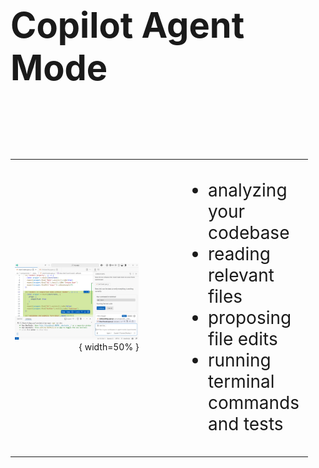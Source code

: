 
# Copilot Agent Mode

|                                                       |                                                                                                                                                   |
| ----------------------------------------------------: | :------------------------------------------------------------------------------------------------------------------------------------------------ |
| ![KI](images/agent-mode-screenshot.png){ width=50%  } | <ul><li>analyzing your codebase</li><li>reading relevant files</li><li>proposing file edits</li><li>running terminal commands and tests</li></ul> |

<style>
h1 { margin-bottom: 2em; font-size: 4em;}
table { table-layout: fixed; width: 100%; padding-right: 2em;}
table td:first-child { width: 50%; }
table td:last-child { width: 50%; font-size: 2em; padding-left: 2em; }
</style>